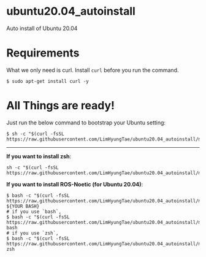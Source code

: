 # ubuntu20.04_autoinstall

Auto install of Ubuntu 20.04

# Requirements

What we only need is curl. Install `curl` before you run the command.

```
$ sudo apt-get install curl -y
```

# All Things are ready!

Just run the below command to bootstrap your Ubuntu setting:

```
$ sh -c "$(curl -fsSL https://raw.githubusercontent.com/LimHyungTae/ubuntu20.04_autoinstall/main/install_independent_packages.sh)"
```

---

**If you want to install zsh**:

```
sh -c "$(curl -fsSL https://raw.githubusercontent.com/LimHyungTae/ubuntu20.04_autoinstall/main/install_zsh.sh)"
```

**If you want to install ROS-Noetic (for Ubuntu 20.04)**:

```
$ bash -c "$(curl -fsSL https://raw.githubusercontent.com/LimHyungTae/ubuntu20.04_autoinstall/main/install_ros.sh)" ${YOUR BASH}
# if you use `bash`, 
$ bash -c "$(curl -fsSL https://raw.githubusercontent.com/LimHyungTae/ubuntu20.04_autoinstall/main/install_ros.sh)" bash
# if you use `zsh`, 
$ bash -c "$(curl -fsSL https://raw.githubusercontent.com/LimHyungTae/ubuntu20.04_autoinstall/main/install_ros.sh)" zsh
```


